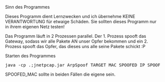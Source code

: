 Sinn des Programmes

Dieses Programm dient Lernzwecken und ich übernehme KEINE VERANTWORTUNG für etwaige Schäden.
Sie sollten dieses Programm nur in ihrem eigenen Netz testen!

Das Programm läuft in 2 Prozessen parallel. 
Der 1. Prozess spooft das Gateway, sodass wir alle Pakete AN unser Opfer bekommen
und ein 2. Prozess spooft das Opfer, das dieses uns alle seine Pakete schickt :P

Starten des Programmes

<pre>java -cp .;jnetpcap.jar ArpSpoof TARGET_MAC SPOOFED_IP SPOOFED_MAC TARGET_IP</pre>

SPOOFED_MAC sollte in beiden Fällen die eigene sein.
